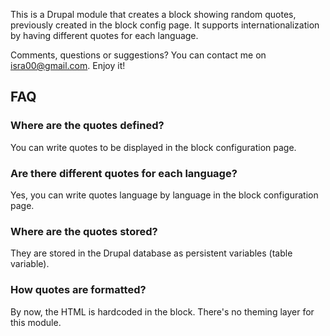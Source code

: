 This is a Drupal module that creates a block showing random quotes, previously created in the block config page. It supports internationalization by having different quotes for each language.

Comments, questions or suggestions? You can contact me on isra00@gmail.com. Enjoy it!

FAQ
---

### Where are the quotes defined?
You can write quotes to be displayed in the block configuration page.

### Are there different quotes for each language?
Yes, you can write quotes language by language in the block configuration page.

### Where are the quotes stored?
They are stored in the Drupal database as persistent variables (table variable).

### How quotes are formatted?
By now, the HTML is hardcoded in the block. There's no theming layer for this module.